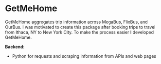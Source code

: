 # **GetMeHome**

GetMeHome aggregates trip information across MegaBus, FlixBus, and OurBus. I was motivated to create this package after booking trips to travel from Ithaca, NY to New York City. To make the process easier I developed GetMeHome.

**Backend**:

- Python for requests and scraping information from APIs and web pages
